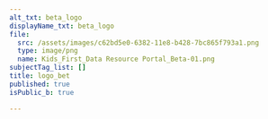 ```yaml
---
alt_txt: beta_logo
displayName_txt: beta_logo
file:
  src: /assets/images/c62bd5e0-6382-11e8-b428-7bc865f793a1.png
  type: image/png
  name: Kids_First_Data Resource Portal_Beta-01.png
subjectTag_list: []
title: logo_bet
published: true
isPublic_b: true

---
```



